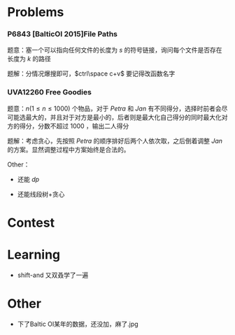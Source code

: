 # Problems

### P6843 [BalticOI 2015\]File Paths

题意：塞一个可以指向任何文件的长度为 $s$ 的符号链接，询问每个文件是否存在长度为 $k$ 的路径

题解：分情况爆搜即可，$ctrl\space c+v$ 要记得改函数名字

### UVA12260 Free Goodies

题意：$n(1\leq n\leq 1000)$ 个物品，对于 $Petra$ 和 $Jan$ 有不同得分，选择时前者会尽可能选最大的，并且对于对方是最小的，后者则是最大化自己得分的同时最大化对方的得分，分数不超过 $1000$ ，输出二人得分

题解：考虑贪心，先按照 $Petra$ 的顺序排好后两个人依次取，之后倒着调整 $Jan$ 的方案。显然调整过程中方案始终是合法的。

Other：

- 还能 $dp$

- 还能线段树+贪心 

# Contest

# Learning

- shift-and 又双叒学了一遍

# Other

- 下了Baltic OI某年的数据，还没加，麻了.jpg